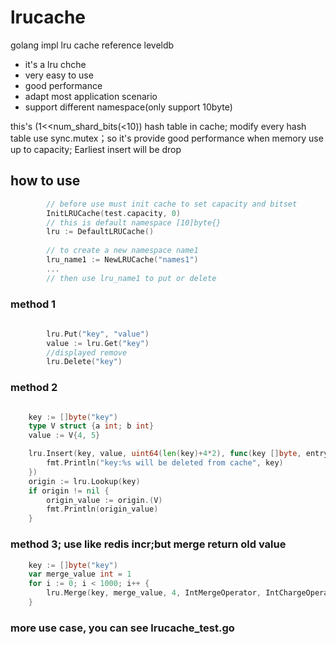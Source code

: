 # lrucache
golang impl lru cache reference leveldb

* it's a lru chche
* very easy to use
* good performance
* adapt most application scenario
* support different namespace(only support 10byte)

this's (1<<num_shard_bits(<10)) hash table in cache; modify every hash table use sync.mutex；so it's provide good performance
when memory use up to capacity; Earliest insert will be drop

## how to use
```go
        // before use must init cache to set capacity and bitset
		InitLRUCache(test.capacity, 0)
        // this is default namespace [10]byte{}
		lru := DefaultLRUCache()
        
        // to create a new namespace name1
        lru_name1 := NewLRUCache("names1")
        ...
        // then use lru_name1 to put or delete
```
### method 1
```go
        
    	lru.Put("key", "value")
    	value := lru.Get("key")
    	//displayed remove
    	lru.Delete("key")
```
### method 2
```go

	key := []byte("key")
	type V struct {a int; b int}
	value := V{4, 5}

	lru.Insert(key, value, uint64(len(key)+4*2), func(key []byte, entry interface{}) {
		fmt.Println("key:%s will be deleted from cache", key)
	})
	origin := lru.Lookup(key)
	if origin != nil {
		origin_value := origin.(V)
		fmt.Println(origin_value)
	}
```

### method 3; use like redis incr;but merge return old value
```go
	key := []byte("key")
	var merge_value int = 1
	for i := 0; i < 1000; i++ {
		lru.Merge(key, merge_value, 4, IntMergeOperator, IntChargeOperator) // real value = value+1
	}
```

### more use case, you can see lrucache_test.go
